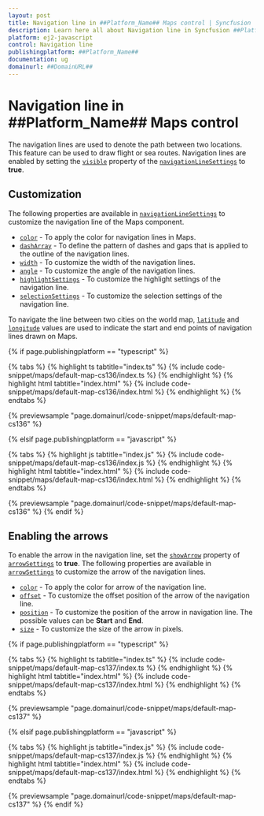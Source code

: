 ```yaml
---
layout: post
title: Navigation line in ##Platform_Name## Maps control | Syncfusion
description: Learn here all about Navigation line in Syncfusion ##Platform_Name## Maps control of Syncfusion Essential JS 2 and more.
platform: ej2-javascript
control: Navigation line 
publishingplatform: ##Platform_Name##
documentation: ug
domainurl: ##DomainURL##
---
```


# Navigation line in ##Platform_Name## Maps control

The navigation lines are used to denote the path between two locations. This feature can be used to draw flight or sea routes. Navigation lines are enabled by setting the [`visible`](../api/maps/navigationLineSettingsModel/#visible) property of the [`navigationLineSettings`](../api/maps/navigationLineSettingsModel) to **true**.

## Customization

The following properties are available in [`navigationLineSettings`](../api/maps/navigationLineSettingsModel/) to customize the navigation line of the Maps component.

* [`color`](../api/maps/navigationLineSettingsModel/#color) - To apply the color for navigation lines in Maps.
* [`dashArray`](../api/maps/navigationLineSettingsModel/#dasharray) - To define the pattern of dashes and gaps that is applied to the outline of the navigation lines.
* [`width`](../api/maps/navigationLineSettingsModel/#width) - To customize the width of the navigation lines.
* [`angle`](../api/maps/navigationLineSettingsModel/#angle) - To customize the angle of the navigation lines.
* [`highlightSettings`](../api/maps/navigationLineSettingsModel/#highlightsettings) - To customize the highlight settings of the navigation line.
* [`selectionSettings`](../api/maps/navigationLineSettingsModel/#selectionsettings) - To customize the selection settings of the navigation line.

To navigate the line between two cities on the world map, [`latitude`](../api/maps/navigationLineSettingsModel/#latitude) and [`longitude`](../api/maps/navigationLineSettingsModel/#longitude) values are used to indicate the start and end points of navigation lines drawn on Maps.

{% if page.publishingplatform == "typescript" %}

 {% tabs %}
{% highlight ts tabtitle="index.ts" %}
{% include code-snippet/maps/default-map-cs136/index.ts %}
{% endhighlight %}
{% highlight html tabtitle="index.html" %}
{% include code-snippet/maps/default-map-cs136/index.html %}
{% endhighlight %}
{% endtabs %}
        
{% previewsample "page.domainurl/code-snippet/maps/default-map-cs136" %}

{% elsif page.publishingplatform == "javascript" %}

{% tabs %}
{% highlight js tabtitle="index.js" %}
{% include code-snippet/maps/default-map-cs136/index.js %}
{% endhighlight %}
{% highlight html tabtitle="index.html" %}
{% include code-snippet/maps/default-map-cs136/index.html %}
{% endhighlight %}
{% endtabs %}

{% previewsample "page.domainurl/code-snippet/maps/default-map-cs136" %}
{% endif %}

## Enabling the arrows

To enable the arrow in the navigation line, set the [`showArrow`](../api/maps/arrowModel/#showarrow) property of [`arrowSettings`](../api/maps/navigationLineSettingsModel/#arrowsettings) to **true**. The following properties are available in [`arrowSettings`](../api/maps/navigationLineSettingsModel/#arrowsettings) to customize the arrow of the navigation lines.

* [`color`](../api/maps/arrowModel/#color) - To apply the color for arrow of the navigation line.
* [`offset`](../api/maps/arrowModel/#offset) - To customize the offset position of the arrow of the navigation line.
* [`position`](../api/maps/arrowModel/#position) - To customize the position of the arrow in navigation line. The possible values can be **Start** and **End**.
* [`size`](../api/maps/arrowModel/#size) - To customize the size of the arrow in pixels.

{% if page.publishingplatform == "typescript" %}

 {% tabs %}
{% highlight ts tabtitle="index.ts" %}
{% include code-snippet/maps/default-map-cs137/index.ts %}
{% endhighlight %}
{% highlight html tabtitle="index.html" %}
{% include code-snippet/maps/default-map-cs137/index.html %}
{% endhighlight %}
{% endtabs %}
        
{% previewsample "page.domainurl/code-snippet/maps/default-map-cs137" %}

{% elsif page.publishingplatform == "javascript" %}

{% tabs %}
{% highlight js tabtitle="index.js" %}
{% include code-snippet/maps/default-map-cs137/index.js %}
{% endhighlight %}
{% highlight html tabtitle="index.html" %}
{% include code-snippet/maps/default-map-cs137/index.html %}
{% endhighlight %}
{% endtabs %}

{% previewsample "page.domainurl/code-snippet/maps/default-map-cs137" %}
{% endif %}